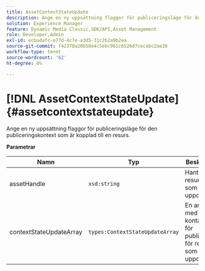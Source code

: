 ```yaml
---
title: AssetContextStateUpdate
description: Ange en ny uppsättning flaggor för publiceringsläge för den publiceringskontext som är kopplad till en resurs.
solution: Experience Manager
feature: Dynamic Media Classic,SDK/API,Asset Management
role: Developer,Admin
exl-id: ecbadafc-e77d-4c7e-a3d5-31c2b2a9b2ea
source-git-commit: f42378a20b58e4c5ebc961c6526d7cecabc2ae38
workflow-type: tm+mt
source-wordcount: '62'
ht-degree: 0%

---
```


# [!DNL AssetContextStateUpdate]{#assetcontextstateupdate}

Ange en ny uppsättning flaggor för publiceringsläge för den publiceringskontext som är kopplad till en resurs.

**Parametrar**

| Namn | Typ | Beskrivning |
|---|---|---|
| assetHandle | `xsd:string` | Hantera resursen som du vill uppdatera. |
| contextStateUpdateArray | `types:ContextStateUpdateArray` | En array med kontaktlägen för publicering för resursen som du vill uppdatera. |
